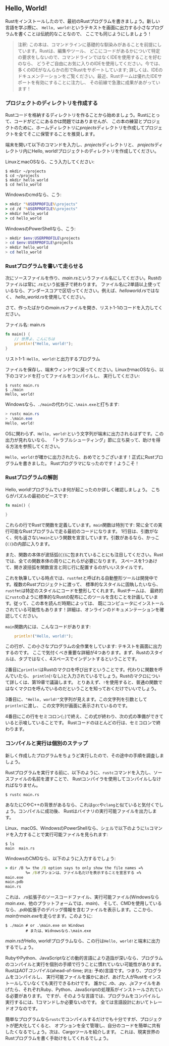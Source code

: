 <!--
## Hello, World!
-->

## Hello, World!

<!--
Now that you’ve installed Rust, let’s write your first Rust program. It’s
traditional when learning a new language to write a little program that prints
the text `Hello, world!` to the screen, so we’ll do the same here!
-->

Rustをインストールしたので、最初のRustプログラムを書きましょう。新しい言語を学ぶ際に、
`Hello, world!`というテキストを画面に出力する小さなプログラムを書くことは伝統的なことなので、
ここでも同じようにしましょう！

<!--
> Note: This book assumes basic familiarity with the command line. Rust makes
> no specific demands about your editing or tooling or where your code lives, so
> if you prefer to use an integrated development environment (IDE) instead of
> the command line, feel free to use your favorite IDE. Many IDEs now have some
> degree of Rust support; check the IDE’s documentation for details. Recently,
> the Rust team has been focusing on enabling great IDE support, and progress
> has been made rapidly on that front!
-->

> 注釈: この本は、コマンドラインに基礎的な馴染みがあることを前提にしています。Rustは、編集やツール、
> どこにコードがあるかについて特定の要求をしないので、コマンドラインではなくIDEを使用することを好むのなら、
> どうぞご自由にお気に入りのIDEを使用してください。今では、多くのIDEがなんらかの形でRustをサポートしています;
> 詳しくは、IDEのドキュメンテーションをご覧ください。最近、Rustチームは優れたIDEサポートを有効にすることに注力し、
> その前線で急激に成果があがっています！

<!--
### Creating a Project Directory
-->

### プロジェクトのディレクトリを作成する

<!--
You’ll start by making a directory to store your Rust code. It doesn’t matter
to Rust where your code lives, but for the exercises and projects in this book,
we suggest making a *projects* directory in your home directory and keeping all
your projects there.
-->

Rustコードを格納するディレクトリを作ることから始めましょう。Rustにとって、コードがどこにあるかは問題ではありませんが、
この本の練習とプロジェクトのために、ホームディレクトリに*projects*ディレクトリを作成してプロジェクトを全てそこに保管することを推奨します。

<!--
Open a terminal and enter the following commands to make a *projects* directory
and a directory for the Hello, world! project within the *projects* directory.
-->

端末を開いて以下のコマンドを入力し、*projects*ディレクトリと、
*projects*ディレクトリ内にHello, world!プロジェクトのディレクトリを作成してください。

<!--
For Linux and macOS, enter this:
-->

LinuxとmacOSなら、こう入力してください:

```text
$ mkdir ~/projects
$ cd ~/projects
$ mkdir hello_world
$ cd hello_world
```

<!--
For Windows CMD, enter this:
-->

Windowsのcmdなら、こう:

```cmd
> mkdir "%USERPROFILE%\projects"
> cd /d "%USERPROFILE%\projects"
> mkdir hello_world
> cd hello_world
```

<!--
For Windows PowerShell, enter this:
-->

WindowsのPowerShellなら、こう:

```powershell
> mkdir $env:USERPROFILE\projects
> cd $env:USERPROFILE\projects
> mkdir hello_world
> cd hello_world
```

<!--
### Writing and Running a Rust Program
-->

### Rustプログラムを書いて走らせる

<!--
Next, make a new source file and call it *main.rs*. Rust files always end with
the *.rs* extension. If you’re using more than one word in your filename, use
an underscore to separate them. For example, use *hello_world.rs* rather than
*helloworld.rs*.
-->

次にソースファイルを作り、*main.rs*というファイル名にしてください。Rustのファイルは常に *.rs*という拡張子で終わります。
ファイル名に2単語以上使っているなら、アンダースコアで区切ってください。例えば、*helloworld.rs*ではなく、
*hello_world.rs*を使用してください。

<!--
Now open the *main.rs* file you just created and enter the code in Listing 1-1.
-->

さて、作ったばかりの*main.rs*ファイルを開き、リスト1-1のコードを入力してください。

<!--
<span class="filename">Filename: main.rs</span>
-->

<span class="filename">ファイル名: main.rs</span>

```rust
fn main() {
	// 世界よ、こんにちは
    println!("Hello, world!");
}
```

<!--
<span class="caption">Listing 1-1: A program that prints `Hello, world!`</span>
-->

<span class="caption">リスト1-1: `Hello, world!`と出力するプログラム</span>

<!--
Save the file and go back to your terminal window. On Linux or macOS, enter
the following commands to compile and run the file:
-->

ファイルを保存し、端末ウィンドウに戻ってください。LinuxかmacOSなら、以下のコマンドを打ってファイルをコンパイルし、
実行してください:

```text
$ rustc main.rs
$ ./main
Hello, world!
```

<!--
On Windows, enter the command `.\main.exe` instead of `./main`:
-->

Windowsなら、`./main`の代わりに`.\main.exe`と打ちます:

```powershell
> rustc main.rs
> .\main.exe
Hello, world!
```

<!--
Regardless of your operating system, the string `Hello, world!` should print to
the terminal. If you don’t see this output, refer back to the “Troubleshooting”
section for ways to get help.
-->

OSに関わらず、`Hello, world!`という文字列が端末に出力されるはずです。この出力が見れないなら、
「トラブルシューティング」節に立ち戻って、助けを得る方法を参照してください。

<!--
If `Hello, world!` did print, congratulations! You’ve officially written a Rust
program. That makes you a Rust programmer-welcome!
-->

`Hello, world!`が確かに出力されたら、おめでとうございます！正式にRustプログラムを書きました。
Rustプログラマになったのです！ようこそ！

<!--
### Anatomy of a Rust Program
-->

### Rustプログラムの解剖

<!--
Let’s review in detail what just happened in your Hello, world! program.
Here’s the first piece of the puzzle:
-->

Hello, world!プログラムでいま何が起こったのか詳しく確認しましょう。
こちらがパズルの最初のピースです:

```rust
fn main() {

}
```

<!--
These lines define a function in Rust. The `main` function is special: it is
always the first code that runs in every executable Rust program. The first
line declares a function named `main` that has no parameters and returns
nothing. If there were parameters, they would go inside the parentheses, `()`.
-->

これらの行でRustで関数を定義しています。`main`関数は特別です: 常に全ての実行可能なRustプログラムで走る最初のコードになります。
1行目は、引数がなく、何も返さない`main`という関数を宣言しています。引数があるなら、かっこ(`()`)の内部に入ります。

<!--
Also, note that the function body is wrapped in curly brackets, `{}`. Rust
requires these around all function bodies. It’s good style to place the opening
curly bracket on the same line as the function declaration, adding one space in
between.
-->

また、関数の本体が波括弧(`{}`)に包まれていることにも注目してください。Rustでは、全ての関数本体の周りにこれらが必要になります。
スペースを1つあけて、開き波括弧を関数宣言と同じ行に配置するのがいいスタイルです。

<!--
At the time of this writing, an automatic formatter tool called `rustfmt` is
under development. If you want to stick to a standard style across Rust
projects, `rustfmt` will format your code in a particular style. The Rust team
plans to eventually include this tool with the standard Rust distribution, like
`rustc`. So depending on when you read this book, it might already be installed
on your computer! Check the online documentation for more details.
-->

これを執筆している時点では、`rustfmt`と呼ばれる自動整形ツールは開発中です。複数のRustプロジェクトに渡って、
標準的なスタイルに固執したいなら、`rustfmt`は特定のスタイルにコードを整形してくれます。Rustチームは、
最終的に`rustc`のように標準的なRustの配布にこのツールを含むことを計画しています。従って、この本を読んだ時期によっては、
既にコンピュータにインストールされている可能性もあります！詳細は、オンラインのドキュメンテーションを確認してください。

<!--
Inside the `main` function is the following code:
-->

`main`関数内には、こんなコードがあります:

```rust
    println!("Hello, world!");
```

<!--
This line does all the work in this little program: it prints text to the
screen. There are four important details to notice here. First, Rust style is
to indent with four spaces, not a tab.
-->

この行が、この小さなプログラムの全作業をしています: テキストを画面に出力するのです。
ここで気付くべき重要な詳細が4つあります。まず、Rustのスタイルは、タブではなく、4スペースでインデントするということです。

<!--
Second, `println!` calls a Rust macro. If it called a function instead, it
would be entered as `println` (without the `!`). We’ll discuss Rust macros in
more detail in Appendix D. For now, you just need to know that using a `!`
means that you’re calling a macro instead of a normal function.
-->

2番目に`println!`はRustのマクロを呼び出すということです。代わりに関数を呼んでいたら、
`println`(`!`なし)と入力されているでしょう。Rustのマクロについて詳しくは、第19章で議論します。
とりあえず、`!`を使用すると、普通の関数ではなくマクロを呼んでいるのだということを知っておくだけでいいでしょう。

<!--
Third, you see the `"Hello, world!"` string. We pass this string as an argument
to `println!`, and the string is printed to the screen.
-->

3番目に、`"Hello, world!"`文字列が見えます。この文字列を引数として`println!`に渡し、
この文字列が画面に表示されているのです。

<!--
Fourth, we end the line with a semicolon (`;`), which indicates that this
expression is over and the next one is ready to begin. Most lines of Rust code
end with a semicolon.
-->

4番目にこの行をセミコロン(`;`)で終え、この式が終わり、次の式の準備ができていると示唆していることです。
Rustコードのほとんどの行は、セミコロンで終わります。

<!--
### Compiling and Running Are Separate Steps
-->

### コンパイルと実行は個別のステップ

<!--
You’ve just run a newly created program, so let’s examine each step in the
process.
-->

新しく作成したプログラムをちょうど実行したので、その途中の手順を調査しましょう。

<!--
Before running a Rust program, you must compile it using the Rust compiler by
entering the `rustc` command and passing it the name of your source file, like
this:
-->

Rustプログラムを実行する前に、以下のように、`rustc`コマンドを入力し、ソースファイルの名前を渡すことで、
Rustコンパイラを使用してコンパイルしなければなりません。

```text
$ rustc main.rs
```

<!--
If you have a C or C++ background, you’ll notice that this is similar to `gcc`
or `clang`. After compiling successfully, Rust outputs a binary executable.
-->

あなたにCやC++の背景があるなら、これは`gcc`や`clang`と似ていると気付くでしょう。コンパイルに成功後、
Rustはバイナリの実行可能ファイルを出力します。

<!--
On Linux, macOS, and PowerShell on Windows, you can see the executable by
entering the `ls` command in your shell as follows:
-->

Linux、macOS、WindowsのPowerShellなら、シェルで以下のように`ls`コマンドを入力することで実行可能ファイルを見られます:

```text
$ ls
main  main.rs
```

<!--
With CMD on Windows, you would enter the following:
-->

WindowsのCMDなら、以下のように入力するでしょう:

```cmd
> dir /B %= the /B option says to only show the file names =%
         %= /Bオプションは、ファイル名だけを表示することを宣言する =%
main.exe
main.pdb
main.rs
```

<!--
This shows the source code file with the *.rs* extension, the executable file
(*main.exe* on Windows, but *main* on all other platforms), and, when using
CMD, a file containing debugging information with the *.pdb* extension. From
here, you run the *main* or *main.exe* file, like this:
-->

これは、*.rs*拡張子のソースコードファイル、実行可能ファイル(Windowsなら*main.exe*、他のプラットフォームでは、*main*)、
そして、CMDを使用しているなら、*.pdb*拡張子のデバッグ情報を含むファイルを表示します。ここから、
*main*か*main.exe*を走らせます。このように:

```text
$ ./main # or .\main.exe on Windows
         # または、Widnowsなら.\main.exe
```

<!--
If *main.rs* was your Hello, world! program, this line would print `Hello,
world!` to your terminal.
-->

*main.rs*がHello, world!プログラムなら、この行は`Hello, world!`と端末に出力するでしょう。

<!--
*.rb*がなぜかイタリックにならない
-->

<!--
If you’re more familiar with a dynamic language, such as Ruby, Python, or
JavaScript, you might not be used to compiling and running a program as
separate steps. Rust is an *ahead-of-time compiled* language, meaning you can
compile a program and give the executable to someone else, and they can run it
even without having Rust installed. If you give someone a *.rb*, *.py*, or
*.js* file, they need to have a Ruby, Python, or JavaScript implementation
installed (respectively). But in those languages, you only need one command to
compile and run your program. Everything is a trade-off in language design.
-->

RubyやPython、JavaScriptなどの動的言語により造詣が深いなら、プログラムのコンパイルと実行を個別の手順で行うことに慣れていない可能性があります。
Rustは*AOTコンパイル*(ahead-of-time; `訳注`: 予め)言語です。つまり、プログラムをコンパイルし、
実行可能ファイルを誰かにあげ、あげた人がRustをインストールしていなくても実行できるわけです。
誰かに *.rb*、*.py*、*.js*ファイルをあげたら、それぞれRuby、Python、JavaScriptの処理系がインストールされている必要があります。
ですが、そのような言語では、プログラムをコンパイルし実行するには、1コマンドしか必要ないのです。
全ては言語設計においてトレードオフなのです。

<!--
Just compiling with `rustc` is fine for simple programs, but as your project
grows, you’ll want to manage all the options and make it easy to share your
code. Next, we’ll introduce you to the Cargo tool, which will help you write
real-world Rust programs.
-->

簡単なプログラムなら`rustc`でコンパイルするだけでも十分ですが、プロジェクトが肥大化してくると、
オプションを全て管理し、自分のコードを簡単に共有したくなるでしょう。次は、Cargoツールを紹介します。
これは、現実世界のRustプログラムを書く手助けをしてくれるでしょう。

